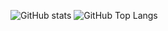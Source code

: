 ![GitHub stats](https://github-readme-stats.vercel.app/api?username=mdreizin&show_icons=true)
![GitHub Top Langs](https://github-readme-stats.vercel.app/api/top-langs/?username=mdreizin)